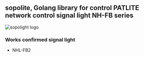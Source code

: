 ## sopolite, Golang library for control PATLITE network control signal light NH-FB series 
![sopolight logo](https://github.com/user-attachments/assets/b1772545-e8bc-4d60-86bf-87203fc9ba81)

### Works confirmed signal light
- NHL-FB2
